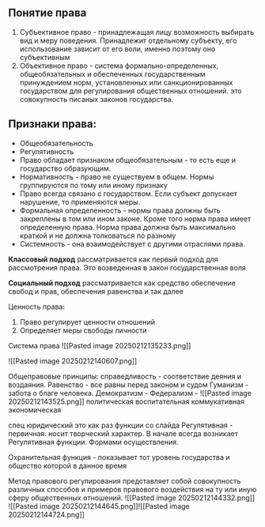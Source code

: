 ## Понятие права
1. Субъективное право - принадлежащая лицу возможность выбирать вид и меру поведения. Принадлежит отдельному субъекту, его использование зависит от его воли, именно поэтому оно субъективным
2. Объективное право - система формально-определенных, общеобязательных и обеспеченных государственным принуждением норм, установленных или санкционированных государством для регулирования общественных отношений. это совокупность писаных законов государства.
## Признаки права:
- Общеобязательность 
- Регулятивность
- Право обладает признаком общеобязательным - то есть еще и государство образующим.
- Нормативность - право не существуем в общем. Нормы группируются по тому или иному признаку
- Право всегда связано с государством. Если субъект допускает нарушение, то применяются меры. 
- Формальная определенность - нормы права должны быть закреплены в том или ином законе. Кроме того норма права имеет определенную права. Норма права должна быть максимально краткой и не должна толковаться по разному
- Системность - она взаимодействует с другими отраслями права. 

**Классовый подход** рассматривается как первый подход для рассмотрения права. Это возведенная в закон государственная воля

**Социальный подход** рассматривается как средство обеспечение свобод и прав, обеспечения равенства и так далее

Ценность права:
1. Право регулирует ценности отношений 
2. Определяет меры свободы личности 

Cистема права 
![[Pasted image 20250212135233.png]]

![[Pasted image 20250212140607.png]]

Общеправовые принципы:
справедливость - соответствие деяния и воздаяния. 
Равенство - все равны перед законом и судом
Гуманизм - забота о благе человека. 
Демократизм - 
Федерализм - 
![[Pasted image 20250212143525.png]]
политическая
воспитательная
коммукативная
экономическая

спец юридический это как раз функции со слайда 
Регулятивная - первичная. носит творческий характер. В начале всегда возникает Регулятивная функции. Формами осуществления.

Охранительная функция - показывает тот уровень государства и общество которой в данное время 

Метод правового регулирования представляет собой совокупность различных способов и примеров правового воздействия на ту или иную сферу общественных отношений. 
![[Pasted image 20250212144332.png]]
![[Pasted image 20250212144645.png]]![[Pasted image 20250212144724.png]]